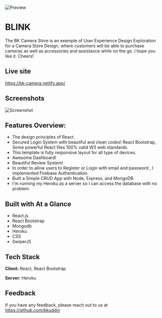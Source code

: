 ![Preview](https://github.com/shakilahmedatik/blink-client/raw/main/public/images/readme_gif.gif)

# BLINK

The BK Camera Store is an exemple of User Experience Design Exploration for a Camera Store Design, where customers will be able to purchase cameras as well as accessories and assistance while on the go. I hope you like it. Cheers!

## Live site

https://bk-camera.netlify.app/

## Screenshots

![Screenshot](https://i.ibb.co/XxcbXkr/bk-camera.jpg)

## Features Overview:

- The design principles of React.
- Secured Login System with beautiful and clean codes! React Bootstrap, Some powerful React files 100% valid W3 web standards.
- This template is fully responsive layout for all type of devices.
- Awesome Dashboard!
- Beautiful Review System!
- In order to allow users to Register or Login with email and password , I implemented Firebase Authentication.
- Built a Simple CRUD App with Node, Express, and MongoDB
- I'm running my Heroku as a server so I can access the database with no problem.

## Built with At a Glance

- React.js
- React Bootstrap
- Mongodb
- Heroku
- CSS
- SwiperJS

## Tech Stack

**Client:** React, React Bootstrap

**Server:** Heroku

## Feedback

If you have any feedback, please reach out to us at https://github.com/bkuddin